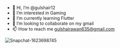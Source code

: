 - 👋 Hi, I’m @gulshair12
- 👀 I’m interested in Gaming
- 🌱 I’m currently learning Flutter
- 💞️ I’m looking to collaborate on my gmail
- 📫 How to reach me gulshairawan635@gmail.com

<!---
gulshair12/gulshair12 is a ✨ special ✨ repository because its `README.md` (this file) appears on your GitHub profile.
You can click the Preview link to take a look at your changes.
--->
![Snapchat-1623698745](https://user-images.githubusercontent.com/91017351/138031844-d3d31fe7-30ed-4068-97cd-7dae0ae8caee.jpg)

